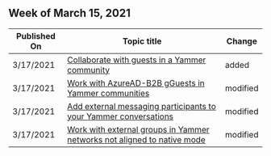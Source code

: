<!-- This file is generated automatically each week. Changes made to this file will be overwritten.-->




## Week of March 15, 2021


| Published On |Topic title | Change |
|------|------------|--------|
| 3/17/2021 | [Collaborate with guests in a Yammer community](/Yammer/work-with-external-users/collaborate-guests-external-yammer-community) | added |
| 3/17/2021 | [Work with AzureAD-B2B gGuests in Yammer communities](/Yammer/get-started-with-yammer/azure-ad-b2b-guests-yammer) | modified |
| 3/17/2021 | [Add external messaging participants to your Yammer conversations](/Yammer/work-with-external-users/add-external-participants) | modified |
| 3/17/2021 | [Work with external groups in Yammer networks not aligned to native mode](/Yammer/work-with-external-users/create-and-manage-external-groups) | modified |

